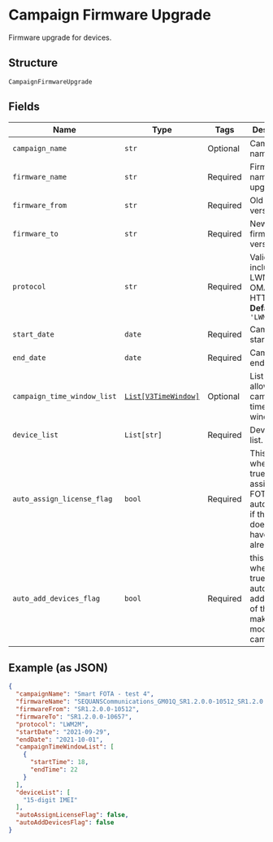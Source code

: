 
# Campaign Firmware Upgrade

Firmware upgrade for devices.

## Structure

`CampaignFirmwareUpgrade`

## Fields

| Name | Type | Tags | Description |
|  --- | --- | --- | --- |
| `campaign_name` | `str` | Optional | Campaign name. |
| `firmware_name` | `str` | Required | Firmware name to upgrade to. |
| `firmware_from` | `str` | Required | Old firmware version. |
| `firmware_to` | `str` | Required | New firmware version. |
| `protocol` | `str` | Required | Valid values include: LWM2M, OMA and HTTP.<br>**Default**: `'LWM2M'` |
| `start_date` | `date` | Required | Campaign start date. |
| `end_date` | `date` | Required | Campaign end date. |
| `campaign_time_window_list` | [`List[V3TimeWindow]`](../../doc/models/v3-time-window.md) | Optional | List of allowed campaign time windows. |
| `device_list` | `List[str]` | Required | Device IMEI list. |
| `auto_assign_license_flag` | `bool` | Required | This flag, when set to true, will assign a FOTA license automatically if the device does not have one already. |
| `auto_add_devices_flag` | `bool` | Required | this flag, when set to true, will automatically add a device of the same make and model to a campaign. |

## Example (as JSON)

```json
{
  "campaignName": "Smart FOTA - test 4",
  "firmwareName": "SEQUANSCommunications_GM01Q_SR1.2.0.0-10512_SR1.2.0.0-10657",
  "firmwareFrom": "SR1.2.0.0-10512",
  "firmwareTo": "SR1.2.0.0-10657",
  "protocol": "LWM2M",
  "startDate": "2021-09-29",
  "endDate": "2021-10-01",
  "campaignTimeWindowList": [
    {
      "startTime": 18,
      "endTime": 22
    }
  ],
  "deviceList": [
    "15-digit IMEI"
  ],
  "autoAssignLicenseFlag": false,
  "autoAddDevicesFlag": false
}
```

